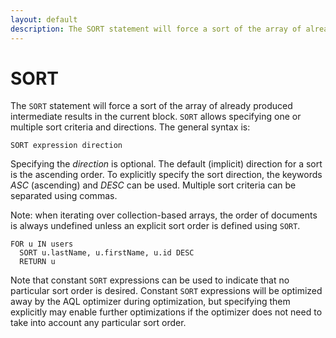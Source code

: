```yaml
---
layout: default
description: The SORT statement will force a sort of the array of already producedintermediate results in the current block
---
```


SORT
====

The `SORT` statement will force a sort of the array of already produced
intermediate results in the current block. `SORT` allows specifying one or
multiple sort criteria and directions.  The general syntax is:

```
SORT expression direction
```

Specifying the *direction* is optional. The default (implicit) direction for a
sort is the ascending order. To explicitly specify the sort direction, the
keywords *ASC* (ascending) and *DESC* can be used. Multiple sort criteria can be
separated using commas.

Note: when iterating over collection-based arrays, the order of documents is
always undefined unless an explicit sort order is defined using `SORT`.

```
FOR u IN users
  SORT u.lastName, u.firstName, u.id DESC
  RETURN u
```

Note that constant `SORT` expressions can be used to indicate that no particular
sort order is desired. Constant `SORT` expressions will be optimized away by the AQL
optimizer during optimization, but specifying them explicitly may enable further
optimizations if the optimizer does not need to take into account any particular
sort order.

